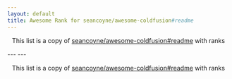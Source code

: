 ```yaml
---
layout: default
title: Awesome Rank for seancoyne/awesome-coldfusion#readme
---
```


<p align="center">
	This list is a copy of <a href="https://github.com/seancoyne/awesome-coldfusion#readme">seancoyne/awesome-coldfusion#readme</a> with ranks
</p>
---
---
<p align="center">
	This list is a copy of <a href="https://github.com/seancoyne/awesome-coldfusion#readme">seancoyne/awesome-coldfusion#readme</a> with ranks
</p>
